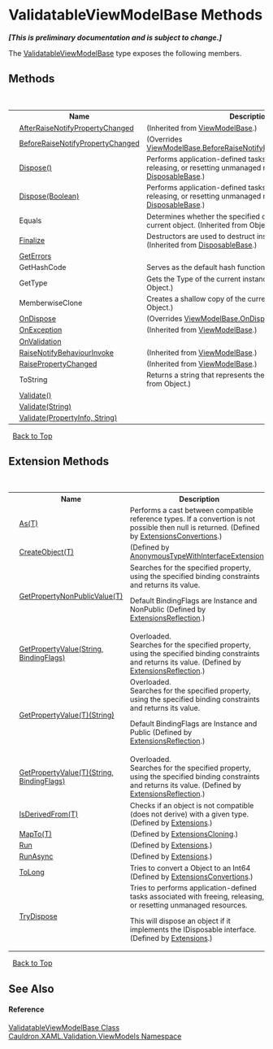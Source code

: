 # ValidatableViewModelBase Methods
 _**\[This is preliminary documentation and is subject to change.\]**_

The <a href="T_Cauldron_XAML_Validation_ViewModels_ValidatableViewModelBase">ValidatableViewModelBase</a> type exposes the following members.


## Methods
&nbsp;<table><tr><th></th><th>Name</th><th>Description</th></tr><tr><td>![Protected method](media/protmethod.gif "Protected method")</td><td><a href="M_Cauldron_XAML_ViewModels_ViewModelBase_AfterRaiseNotifyPropertyChanged">AfterRaiseNotifyPropertyChanged</a></td><td> (Inherited from <a href="T_Cauldron_XAML_ViewModels_ViewModelBase">ViewModelBase</a>.)</td></tr><tr><td>![Protected method](media/protmethod.gif "Protected method")</td><td><a href="M_Cauldron_XAML_Validation_ViewModels_ValidatableViewModelBase_BeforeRaiseNotifyPropertyChanged">BeforeRaiseNotifyPropertyChanged</a></td><td> (Overrides <a href="M_Cauldron_XAML_ViewModels_ViewModelBase_BeforeRaiseNotifyPropertyChanged">ViewModelBase.BeforeRaiseNotifyPropertyChanged(String)</a>.)</td></tr><tr><td>![Public method](media/pubmethod.gif "Public method")</td><td><a href="M_Cauldron_Core_DisposableBase_Dispose">Dispose()</a></td><td>
Performs application-defined tasks associated with freeing, releasing, or resetting unmanaged resources.
 (Inherited from <a href="T_Cauldron_Core_DisposableBase">DisposableBase</a>.)</td></tr><tr><td>![Protected method](media/protmethod.gif "Protected method")</td><td><a href="M_Cauldron_Core_DisposableBase_Dispose_1">Dispose(Boolean)</a></td><td>
Performs application-defined tasks associated with freeing, releasing, or resetting unmanaged resources.
 (Inherited from <a href="T_Cauldron_Core_DisposableBase">DisposableBase</a>.)</td></tr><tr><td>![Public method](media/pubmethod.gif "Public method")</td><td>Equals</td><td>
Determines whether the specified object is equal to the current object.
 (Inherited from Object.)</td></tr><tr><td>![Protected method](media/protmethod.gif "Protected method")</td><td><a href="M_Cauldron_Core_DisposableBase_Finalize">Finalize</a></td><td>
Destructors are used to destruct instances of classes.
 (Inherited from <a href="T_Cauldron_Core_DisposableBase">DisposableBase</a>.)</td></tr><tr><td>![Public method](media/pubmethod.gif "Public method")</td><td><a href="M_Cauldron_XAML_Validation_ViewModels_ValidatableViewModelBase_GetErrors">GetErrors</a></td><td /></tr><tr><td>![Public method](media/pubmethod.gif "Public method")</td><td>GetHashCode</td><td>
Serves as the default hash function.
 (Inherited from Object.)</td></tr><tr><td>![Public method](media/pubmethod.gif "Public method")</td><td>GetType</td><td>
Gets the Type of the current instance.
 (Inherited from Object.)</td></tr><tr><td>![Protected method](media/protmethod.gif "Protected method")</td><td>MemberwiseClone</td><td>
Creates a shallow copy of the current Object.
 (Inherited from Object.)</td></tr><tr><td>![Protected method](media/protmethod.gif "Protected method")</td><td><a href="M_Cauldron_XAML_Validation_ViewModels_ValidatableViewModelBase_OnDispose">OnDispose</a></td><td> (Overrides <a href="M_Cauldron_XAML_ViewModels_ViewModelBase_OnDispose">ViewModelBase.OnDispose(Boolean)</a>.)</td></tr><tr><td>![Public method](media/pubmethod.gif "Public method")</td><td><a href="M_Cauldron_XAML_ViewModels_ViewModelBase_OnException">OnException</a></td><td> (Inherited from <a href="T_Cauldron_XAML_ViewModels_ViewModelBase">ViewModelBase</a>.)</td></tr><tr><td>![Protected method](media/protmethod.gif "Protected method")</td><td><a href="M_Cauldron_XAML_Validation_ViewModels_ValidatableViewModelBase_OnValidation">OnValidation</a></td><td /></tr><tr><td>![Public method](media/pubmethod.gif "Public method")</td><td><a href="M_Cauldron_XAML_ViewModels_ViewModelBase_RaiseNotifyBehaviourInvoke">RaiseNotifyBehaviourInvoke</a></td><td> (Inherited from <a href="T_Cauldron_XAML_ViewModels_ViewModelBase">ViewModelBase</a>.)</td></tr><tr><td>![Public method](media/pubmethod.gif "Public method")</td><td><a href="M_Cauldron_XAML_ViewModels_ViewModelBase_RaisePropertyChanged">RaisePropertyChanged</a></td><td> (Inherited from <a href="T_Cauldron_XAML_ViewModels_ViewModelBase">ViewModelBase</a>.)</td></tr><tr><td>![Public method](media/pubmethod.gif "Public method")</td><td>ToString</td><td>
Returns a string that represents the current object.
 (Inherited from Object.)</td></tr><tr><td>![Public method](media/pubmethod.gif "Public method")</td><td><a href="M_Cauldron_XAML_Validation_ViewModels_ValidatableViewModelBase_Validate">Validate()</a></td><td /></tr><tr><td>![Public method](media/pubmethod.gif "Public method")</td><td><a href="M_Cauldron_XAML_Validation_ViewModels_ValidatableViewModelBase_Validate_2">Validate(String)</a></td><td /></tr><tr><td>![Public method](media/pubmethod.gif "Public method")</td><td><a href="M_Cauldron_XAML_Validation_ViewModels_ValidatableViewModelBase_Validate_1">Validate(PropertyInfo, String)</a></td><td /></tr></table>&nbsp;
<a href="#validatableviewmodelbase-methods">Back to Top</a>

## Extension Methods
&nbsp;<table><tr><th></th><th>Name</th><th>Description</th></tr><tr><td>![Public Extension Method](media/pubextension.gif "Public Extension Method")</td><td><a href="M_Cauldron_Core_Extensions_ExtensionsConvertions_As__1">As(T)</a></td><td>
Performs a cast between compatible reference types. If a convertion is not possible then null is returned.
 (Defined by <a href="T_Cauldron_Core_Extensions_ExtensionsConvertions">ExtensionsConvertions</a>.)</td></tr><tr><td>![Public Extension Method](media/pubextension.gif "Public Extension Method")</td><td><a href="M_Cauldron_Dynamic_AnonymousTypeWithInterfaceExtension_CreateObject__1">CreateObject(T)</a></td><td> (Defined by <a href="T_Cauldron_Dynamic_AnonymousTypeWithInterfaceExtension">AnonymousTypeWithInterfaceExtension</a>.)</td></tr><tr><td>![Public Extension Method](media/pubextension.gif "Public Extension Method")</td><td><a href="M_Cauldron_Core_Extensions_ExtensionsReflection_GetPropertyNonPublicValue__1">GetPropertyNonPublicValue(T)</a></td><td>
Searches for the specified property, using the specified binding constraints and returns its value. 

 Default BindingFlags are Instance and NonPublic
 (Defined by <a href="T_Cauldron_Core_Extensions_ExtensionsReflection">ExtensionsReflection</a>.)</td></tr><tr><td>![Public Extension Method](media/pubextension.gif "Public Extension Method")</td><td><a href="M_Cauldron_Core_Extensions_ExtensionsReflection_GetPropertyValue">GetPropertyValue(String, BindingFlags)</a></td><td>Overloaded.  
Searches for the specified property, using the specified binding constraints and returns its value.
 (Defined by <a href="T_Cauldron_Core_Extensions_ExtensionsReflection">ExtensionsReflection</a>.)</td></tr><tr><td>![Public Extension Method](media/pubextension.gif "Public Extension Method")</td><td><a href="M_Cauldron_Core_Extensions_ExtensionsReflection_GetPropertyValue__1">GetPropertyValue(T)(String)</a></td><td>Overloaded.  
Searches for the specified property, using the specified binding constraints and returns its value. 

 Default BindingFlags are Instance and Public
 (Defined by <a href="T_Cauldron_Core_Extensions_ExtensionsReflection">ExtensionsReflection</a>.)</td></tr><tr><td>![Public Extension Method](media/pubextension.gif "Public Extension Method")</td><td><a href="M_Cauldron_Core_Extensions_ExtensionsReflection_GetPropertyValue__1_1">GetPropertyValue(T)(String, BindingFlags)</a></td><td>Overloaded.  
Searches for the specified property, using the specified binding constraints and returns its value.
 (Defined by <a href="T_Cauldron_Core_Extensions_ExtensionsReflection">ExtensionsReflection</a>.)</td></tr><tr><td>![Public Extension Method](media/pubextension.gif "Public Extension Method")</td><td><a href="M_Cauldron_Core_Extensions_Extensions_IsDerivedFrom__1">IsDerivedFrom(T)</a></td><td>
Checks if an object is not compatible (does not derive) with a given type.
 (Defined by <a href="T_Cauldron_Core_Extensions_Extensions">Extensions</a>.)</td></tr><tr><td>![Public Extension Method](media/pubextension.gif "Public Extension Method")</td><td><a href="M_Cauldron_Activator_ExtensionsCloning_MapTo__1">MapTo(T)</a></td><td> (Defined by <a href="T_Cauldron_Activator_ExtensionsCloning">ExtensionsCloning</a>.)</td></tr><tr><td>![Public Extension Method](media/pubextension.gif "Public Extension Method")</td><td><a href="M_Cauldron_XAML_Extensions_Run">Run</a></td><td> (Defined by <a href="T_Cauldron_XAML_Extensions">Extensions</a>.)</td></tr><tr><td>![Public Extension Method](media/pubextension.gif "Public Extension Method")</td><td><a href="M_Cauldron_XAML_Extensions_RunAsync">RunAsync</a></td><td> (Defined by <a href="T_Cauldron_XAML_Extensions">Extensions</a>.)</td></tr><tr><td>![Public Extension Method](media/pubextension.gif "Public Extension Method")</td><td><a href="M_Cauldron_Core_Extensions_ExtensionsConvertions_ToLong_1">ToLong</a></td><td>
Tries to convert a Object to an Int64
 (Defined by <a href="T_Cauldron_Core_Extensions_ExtensionsConvertions">ExtensionsConvertions</a>.)</td></tr><tr><td>![Public Extension Method](media/pubextension.gif "Public Extension Method")</td><td><a href="M_Cauldron_Core_Extensions_Extensions_TryDispose">TryDispose</a></td><td>
Tries to performs application-defined tasks associated with freeing, releasing, or resetting unmanaged resources. 

 This will dispose an object if it implements the IDisposable interface.
 (Defined by <a href="T_Cauldron_Core_Extensions_Extensions">Extensions</a>.)</td></tr></table>&nbsp;
<a href="#validatableviewmodelbase-methods">Back to Top</a>

## See Also


#### Reference
<a href="T_Cauldron_XAML_Validation_ViewModels_ValidatableViewModelBase">ValidatableViewModelBase Class</a><br /><a href="N_Cauldron_XAML_Validation_ViewModels">Cauldron.XAML.Validation.ViewModels Namespace</a><br />